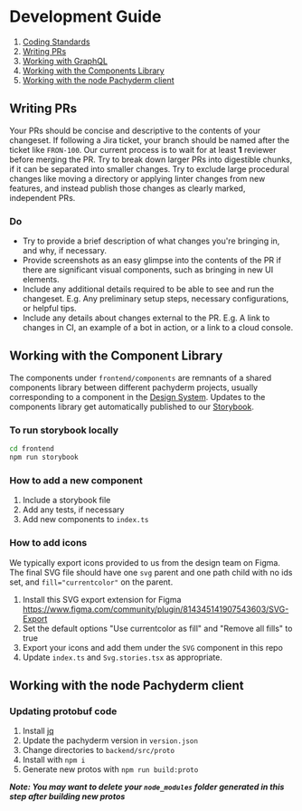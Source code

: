 # Development Guide

1. [Coding Standards](https://github.com/pachyderm/company/blob/master/handbook/frontend.md)
1. [Writing PRs](#writing-prs)
1. [Working with GraphQL](#working-with-graphql)
1. [Working with the Components Library](#working-with-the-component-library)
1. [Working with the node Pachyderm client](#working-with-the-node-pachyderm-client)

## Writing PRs

Your PRs should be concise and descriptive to the contents of your changeset. If following a Jira ticket, your branch should be named after the ticket like `FRON-100`. Our current process is to wait for at least **1** reviewer before merging the PR. Try to break down larger PRs into digestible chunks, if it can be separated into smaller changes. Try to exclude large procedural changes like moving a directory or applying linter changes from new features, and instead publish those changes as clearly marked, independent PRs.

### Do

- Try to provide a brief description of what changes you're bringing in, and why, if necessary.
- Provide screenshots as an easy glimpse into the contents of the PR if there are significant visual components, such as bringing in new UI elements.
- Include any additional details required to be able to see and run the changeset. E.g. Any preliminary setup steps, necessary configurations, or helpful tips.
- Include any details about changes external to the PR. E.g. A link to changes in CI, an example of a bot in action, or a link to a cloud console.

## Working with the Component Library

The components under `frontend/components` are remnants of a shared components library between different pachyderm projects, usually corresponding to a component in the [Design System](https://www.figma.com/file/AAydA6OQhML401OgwNLesv/Design-System?node-id=0%3A1&t=MbAAIPq0HDW9BDXr-0). Updates to the components library get automatically published to our [Storybook](https://console-components.netlify.app/).

### To run storybook locally

```bash
cd frontend
npm run storybook
```

### How to add a new component

1. Include a storybook file
2. Add any tests, if necessary
3. Add new components to `index.ts`

### How to add icons

We typically export icons provided to us from the design team on Figma. The final SVG file should have one `svg` parent and one path child with no ids set, and `fill="currentcolor"` on the parent.

1. Install this SVG export extension for Figma <https://www.figma.com/community/plugin/814345141907543603/SVG-Export>
2. Set the default options "Use currentcolor as fill" and "Remove all fills" to true
3. Export your icons and add them under the `SVG` component in this repo
4. Update `index.ts` and `Svg.stories.tsx` as appropriate.

## Working with the node Pachyderm client

### Updating protobuf code

1. Install [jq](https://stedolan.github.io/jq/download/)
1. Update the pachyderm version in `version.json`
1. Change directories to `backend/src/proto`
1. Install with `npm i`
1. Generate new protos with `npm run build:proto`

**_Note: You may want to delete your `node_modules` folder generated in this step after building new protos_**
